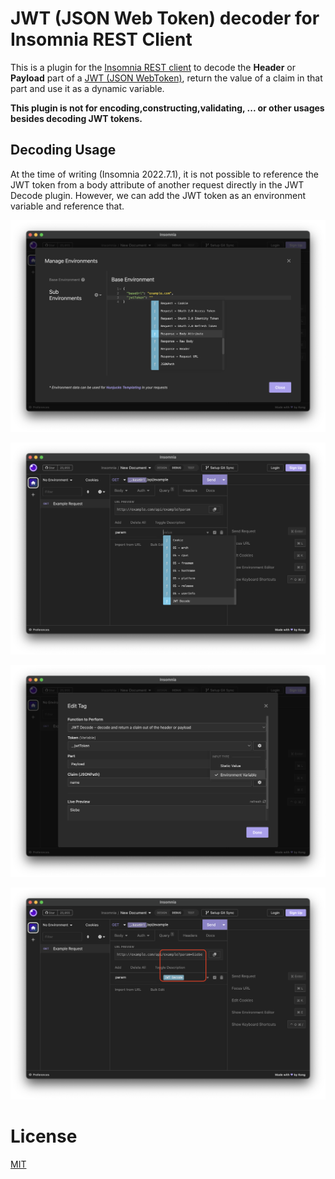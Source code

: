 # JWT (JSON Web Token) decoder for Insomnia REST Client

This is a plugin for the [Insomnia REST client](https://insomnia.rest/) to decode the **Header** or **Payload** part of a [JWT (JSON WebToken)](https://jwt.io/), return the value of a claim in that part and use it as a dynamic variable.

**This plugin is not for encoding,constructing,validating, ... or other usages besides decoding JWT tokens.**

## Decoding Usage

At the time of writing (Insomnia 2022.7.1), it is not possible to reference the JWT token from a body attribute of another request directly in the JWT Decode plugin. However, we can add the JWT token as an environment variable and reference that.

![Referencing the JWT token from another request](https://raw.githubusercontent.com/SiebeSysmans/insomnia-plugin-jwtdecode/master/screenshot/1.png)

![Adding the variable empty](https://raw.githubusercontent.com/SiebeSysmans/insomnia-plugin-jwtdecode/master/screenshot/2.png)

![Adding the variable popup](https://raw.githubusercontent.com/SiebeSysmans/insomnia-plugin-jwtdecode/master/screenshot/3.png)

![Adding the variable added](https://raw.githubusercontent.com/SiebeSysmans/insomnia-plugin-jwtdecode/master/screenshot/4.png)

# License

[MIT](LICENSE)
